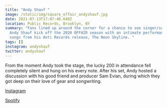 ```yaml
---
title: "Andy Shauf "
image: /static/img/square_offair_andyshauf.jpg
date: 2021-07-13T17:07:40.648Z
location: Public Records, Brooklyn, NY
summary: "Fans lined up around the corner for a chance to see singer/songwriter
  Andy Shauf kick off the 2020 OFFAIR season with an intimate performance of
  songs from his Anti Records release, The Neon Skyline. "
tags: []
instagram: andyshauf
twitter: andyshauf
---
```

From the moment Andy took the stage, the lucky 200 in attendance fell completely silent and hung on his every note. After his set, Andy hosted a discussion with his good friend and producer Sam Evian, during which they got deep on their love of gear and songwriting. 

[Instagram](https://www.instagram.com/andyshauf/)

[Spotify](https://open.spotify.com/album/41M6R2mWLgqU9aKFUvZv8S?si=qyOMWbydSHm0tFB5aihotQ&dl_branch=1)